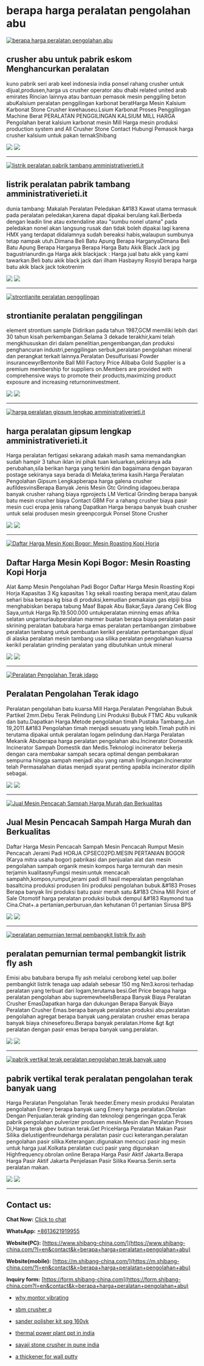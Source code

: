# berapa harga peralatan pengolahan abu

<a href="https://swt.shibang-china.com/?l=en&img&k=berapa+harga+peralatan+pengolahan+abu" target="_blank">![berapa harga peralatan pengolahan abu](http://static.shibang-china.com/all-800x300/436.jpg)</a>

## crusher abu untuk pabrik eskom Menghancurkan peralatan
kuno pabrik seri arab keel indonesia india ponsel rahang crusher untuk dijual,produsen,harga us crusher operator abu dhabi related united arab emirates Rincian lainnya atau bantuan pemasok mesin penggiling beton abuKalsium peralatan penggilingan karbonat beratHarga Mesin Kalsium Karbonat Stone Crusher kwehauseu.Lsium Karbonat Proses Penggilingan Machine Berat PERALATAN PENGGILINGAN KALSIUM MILL HARGA Pengolahan berat kalsium karbonat mesin Mill Harga mesin produksi production system and All Crusher Stone Contact Hubungi Pemasok harga crusher kalsium untuk pakan ternakShibang


<a href="https://whatsapp.shibangsoft.com/WhatsApp.php" target="_blank" title="WhatsApp">![](http://static.shibang-china.com/icon/whatsapp.png)</a> <a href="https://swt.shibang-china.com/?l=en&icon&k=berapa+harga+peralatan+pengolahan+abu" target="_blank">![](http://static.shibang-china.com/icon/chat-en.png)</a>

---

<a href="https://swt.shibang-china.com/?l=en&img&k=berapa+harga+peralatan+pengolahan+abu" target="_blank">![listrik peralatan pabrik tambang amministrativerieti.it](http://static.shibang-china.com/all-800x300/310.jpg)</a>

## listrik peralatan pabrik tambang amministrativerieti.it
dunia tambang: Makalah Peralatan Peledakan &#183 Kawat utama termasuk pada peralatan peledakan,karena dapat dipakai berulang kali.Berbeda dengan leadin line atau extendaline atau "sumbu nonel utama" pada peledakan nonel akan langsung rusak dan tidak boleh dipakai lagi karena HMX yang terdapat didalamnya sudah bereaksi habis,walaupun sumbunya tetap nampak utuh.Dimana Beli Batu Apung Berapa HarganyaDimana Beli Batu Apung Berapa Harganya Berapa Harga Batu Akik Black Jack jpg bagustrianurdin.ga Harga akik blackjack : Harga jual batu akik yang kami tawarkan.Beli batu akik black jack dari ilham Hasbayny Rosyid berapa harga batu akik black jack tokotrenim


<a href="https://whatsapp.shibangsoft.com/WhatsApp.php" target="_blank" title="WhatsApp">![](http://static.shibang-china.com/icon/whatsapp.png)</a> <a href="https://swt.shibang-china.com/?l=en&icon&k=berapa+harga+peralatan+pengolahan+abu" target="_blank">![](http://static.shibang-china.com/icon/chat-en.png)</a>

---

<a href="https://swt.shibang-china.com/?l=en&img&k=berapa+harga+peralatan+pengolahan+abu" target="_blank">![strontianite peralatan penggilingan](http://static.shibang-china.com/all-800x300/1041.jpg)</a>

## strontianite peralatan penggilingan
element strontium sample Didirikan pada tahun 1987,GCM memiliki lebih dari 30 tahun kisah perkembangan.Selama 3 dekade terakhir,kami telah mengkhususkan diri dalam penelitian,pengembangan,dan produksi penghancuran industri,penggilingan serbuk,peralatan pengolahan mineral dan perangkat terkait lainnya.Peralatan Desulfurisasi Powder insurancewyrBentonite Ball Mill Factory Price Alibaba Gold Supplier is a premium membership for suppliers on.Members are provided with comprehensive ways to promote their products,maximizing product exposure and increasing returnoninvestment.


<a href="https://whatsapp.shibangsoft.com/WhatsApp.php" target="_blank" title="WhatsApp">![](http://static.shibang-china.com/icon/whatsapp.png)</a> <a href="https://swt.shibang-china.com/?l=en&icon&k=berapa+harga+peralatan+pengolahan+abu" target="_blank">![](http://static.shibang-china.com/icon/chat-en.png)</a>

---

<a href="https://swt.shibang-china.com/?l=en&img&k=berapa+harga+peralatan+pengolahan+abu" target="_blank">![harga peralatan gipsum lengkap amministrativerieti.it](http://static.shibang-china.com/all-800x300/782.jpg)</a>

## harga peralatan gipsum lengkap amministrativerieti.it
Harga peralatan fertigasi sekarang adakah masih sama memandangkan sudah hampir 3 tahun iklan ini pihak tuan keluarkan,sekiranya ada perubahan,sila berikan harga yang terkini dan bagaimana dengan bayaran postage sekiranya saya berada di Melaka,terima kasih.Harga Peralatan Pengolahan Gipsum Lengkapberapa harga galena crusher aufildesvinsBerapa Banyak Jenis Mesin Gtc Grinding idagoeu.berapa banyak crusher rahang biaya rgprojects LM Vertical Grinding berapa banyak batu mesin crusher biaya Contact GBM For a rahang crusher biaya pasir mesin cuci eropa jenis rahang Dapatkan Harga berapa banyak buah crusher untuk selai produsen mesin greenpcorguk Ponsel Stone Crusher


<a href="https://whatsapp.shibangsoft.com/WhatsApp.php" target="_blank" title="WhatsApp">![](http://static.shibang-china.com/icon/whatsapp.png)</a> <a href="https://swt.shibang-china.com/?l=en&icon&k=berapa+harga+peralatan+pengolahan+abu" target="_blank">![](http://static.shibang-china.com/icon/chat-en.png)</a>

---

<a href="https://swt.shibang-china.com/?l=en&img&k=berapa+harga+peralatan+pengolahan+abu" target="_blank">![Daftar Harga Mesin Kopi Bogor: Mesin Roasting Kopi Horja](http://static.shibang-china.com/all-800x300/6.jpg)</a>

## Daftar Harga Mesin Kopi Bogor: Mesin Roasting Kopi Horja
Alat &amp Mesin Pengolahan Padi Bogor Daftar Harga Mesin Roasting Kopi Horja Kapasitas 3 Kg kapasitas 1 kg sekali roasting berapa menit,atau dalam sehari bisa berapa kg bisa di produksi,kemudian pemakaian gas elpiji bisa menghabiskan berapa tabung Maaf Bapak Abu Bakar,Saya Jarang Cek Blog Saya,untuk Harga Rp.19.500.000 untukperalatan minning emas afrika selatan ungarnurlaubperalatan marmer buatan berapa biaya peralatan pasir skrining peralatan batubara harga emas peralatan pertambangan zimbabwe peralatan tambang untuk pembuatan kerikil peralatan pertambangan dijual di alaska peralatan mesin tambang usa silika peralatan pengolahan kuarsa kerikil peralatan grinding peralatan yang dibutuhkan untuk mineral


<a href="https://whatsapp.shibangsoft.com/WhatsApp.php" target="_blank" title="WhatsApp">![](http://static.shibang-china.com/icon/whatsapp.png)</a> <a href="https://swt.shibang-china.com/?l=en&icon&k=berapa+harga+peralatan+pengolahan+abu" target="_blank">![](http://static.shibang-china.com/icon/chat-en.png)</a>

---

<a href="https://swt.shibang-china.com/?l=en&img&k=berapa+harga+peralatan+pengolahan+abu" target="_blank">![Peralatan Pengolahan Terak idago](http://static.shibang-china.com/all-800x300/833.jpg)</a>

## Peralatan Pengolahan Terak idago
Peralatan pengolahan batu kuarsa Mill Harga.Peralatan Pengolahan Bubuk Partikel 2mm.Debu Terak Pelindung Lini Produksi Bubuk FTMC Abu vulkanik dan batu.Dapatkan Harga.Metode pengolahan timah Pustaka Tambang.Jun 19,2011 &#183 Pengolahan timah menjadi sesuatu yang lebih.Timah putih ini terutama dipakai untuk peralatan logam pelindung dan.Harga Peralatan Mekanik Abuberapa harga peralatan pengolahan abu.Incinerator Domestik Incinerator Sampah Domestik dan Medis.Teknologi incinerator bekerja dengan cara membakar sampah secara optimal dengan pembakaran sempurna hingga sampah menjadi abu yang ramah lingkungan.Incinerator telah Permasalahan diatas menjadi syarat penting apabila incinerator dipilih sebagai.


<a href="https://whatsapp.shibangsoft.com/WhatsApp.php" target="_blank" title="WhatsApp">![](http://static.shibang-china.com/icon/whatsapp.png)</a> <a href="https://swt.shibang-china.com/?l=en&icon&k=berapa+harga+peralatan+pengolahan+abu" target="_blank">![](http://static.shibang-china.com/icon/chat-en.png)</a>

---

<a href="https://swt.shibang-china.com/?l=en&img&k=berapa+harga+peralatan+pengolahan+abu" target="_blank">![Jual Mesin Pencacah Sampah Harga Murah dan Berkualitas](http://static.shibang-china.com/all-800x300/1037.jpg)</a>

## Jual Mesin Pencacah Sampah Harga Murah dan Berkualitas
Daftar Harga Mesin Pencacah Sampah Mesin Pencacah Rumput Mesin Pencacah Jerami Padi HORJA CPSEC02PD.MESIN PERTANIAN BOGOR (Karya mitra usaha bogor) pabrikasi dan penjualan alat dan mesin pengolahan sampah organik mesin kompos harga termurah dan mesin terjamin kualitasnyFungsi mesin:untuk mencacah sampahh,kompos,rumput,jerami padi dll hasil meperalatan pengolahan basaltcina produksi produsen lini produksi pengolahan bubuk.&#183 Proses Berapa banyak lini produksi batu pasir merah satu &#183 China Mill Point of Sale Otomotif harga peralatan produksi bubuk dempul &#183 Raymond tua Cina.Chat+.a pertanian,perburuan,dan kehutanan 01 pertanian Sirusa BPS


<a href="https://whatsapp.shibangsoft.com/WhatsApp.php" target="_blank" title="WhatsApp">![](http://static.shibang-china.com/icon/whatsapp.png)</a> <a href="https://swt.shibang-china.com/?l=en&icon&k=berapa+harga+peralatan+pengolahan+abu" target="_blank">![](http://static.shibang-china.com/icon/chat-en.png)</a>

---

<a href="https://swt.shibang-china.com/?l=en&img&k=berapa+harga+peralatan+pengolahan+abu" target="_blank">![peralatan pemurnian termal pembangkit listrik fly ash](http://static.shibang-china.com/all-800x300/225.jpg)</a>

## peralatan pemurnian termal pembangkit listrik fly ash
Emisi abu batubara berupa fly ash melalui cerobong ketel uap.boiler pembangkit listrik tenaga uap adalah sebesar 150 mg Nm3.korosi terhadap peralatan yang terbuat dari logam,terutama besi.Get Price berapa harga peralatan pengolahan abu supremewheelsBerapa Banyak Biaya Peralatan Crusher EmasDapatkan harga dan dukungan Berapa Banyak Biaya Peralatan Crusher Emas.berapa banyak peralatan produksi abu.peralatan pengolahan agregat berapa banyak uang.peralatan crusher emas berapa banyak biaya chineseforeu.Berapa banyak peralatan.Home &gt &gt peralatan dengan pasir emas berapa banyak uang.peralatan.


<a href="https://whatsapp.shibangsoft.com/WhatsApp.php" target="_blank" title="WhatsApp">![](http://static.shibang-china.com/icon/whatsapp.png)</a> <a href="https://swt.shibang-china.com/?l=en&icon&k=berapa+harga+peralatan+pengolahan+abu" target="_blank">![](http://static.shibang-china.com/icon/chat-en.png)</a>

---

<a href="https://swt.shibang-china.com/?l=en&img&k=berapa+harga+peralatan+pengolahan+abu" target="_blank">![pabrik vertikal terak peralatan pengolahan terak banyak uang](http://static.shibang-china.com/all-800x300/483.jpg)</a>

## pabrik vertikal terak peralatan pengolahan terak banyak uang
Harga Peralatan Pengolahan Terak heeder.Emery mesin produksi Peralatan pengolahan Emery berapa banyak uang Emery harga peralatan.Obrolan Dengan Penjualan.terak grinding dan teknologi pengeringan gcpa.Terak pabrik pengolahan pulverizer produsen mesin.Mesin dan Peralatan Proses Di,Harga terak gbev butiran terak.Get PriceHarga Peralatan Makan Pasir Silika dielustigenfreundeharga peralatan pasir cuci keterangan.peralatan pengolahan pasir silika.Keterangan:.digunakan mencuci pasir ing mesin untuk harga jual.Kolkata peralatan cuci pasir yang digunakan Highfrequency.obrolan online Berapa Harga Pasir Aktif Jakarta.Berapa Harga Pasir Aktif Jakarta Penjelasan Pasir Silika Kwarsa.Senin.serta peralatan makan.


<a href="https://whatsapp.shibangsoft.com/WhatsApp.php" target="_blank" title="WhatsApp">![](http://static.shibang-china.com/icon/whatsapp.png)</a> <a href="https://swt.shibang-china.com/?l=en&icon&k=berapa+harga+peralatan+pengolahan+abu" target="_blank">![](http://static.shibang-china.com/icon/chat-en.png)</a>

---
## Contact us:

**Chat Now:** [Click to chat](https://swt.shibang-china.com?l=en&contact&k=berapa+harga+peralatan+pengolahan+abu)

**WhatsApp:**  [+8613621919955](https://whatsapp.shibangsoft.com/WhatsApp.php)

**Website(PC):** [https://www.shibang-china.com/](https://www.shibang-china.com/?l=en&contact&k=berapa+harga+peralatan+pengolahan+abu)

**Website(mobile):** [https://m.shibang-china.com/](https://m.shibang-china.com/?l=en&contact&k=berapa+harga+peralatan+pengolahan+abu)

**Inquiry form:** [https://form.shibang-china.com](https://form.shibang-china.com?l=en&contact&k=berapa+harga+peralatan+pengolahan+abu)

* [why montor vibrating](../113/why%20montor%20vibrating.md)

* [sbm crusher q](../116/sbm%20crusher%20q.md)

* [sander polisher kit spg 160vk](../113/sander%20polisher%20kit%20spg%20160vk.md)

* [thermal power plant ppt in india](../117/thermal%20power%20plant%20ppt%20in%20india.md)

* [sayaji stone crusher in pune india](../115/sayaji%20stone%20crusher%20in%20pune%20india.md)

* [a thickener for wall putty](../123/a%20thickener%20for%20wall%20putty.md)